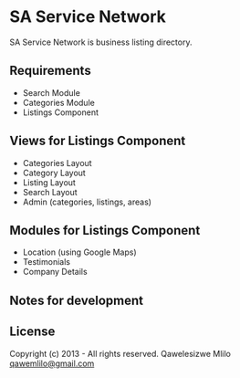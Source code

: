 # SA Service Network

SA Service Network is business listing directory. 

## Requirements
- Search Module
- Categories Module
- Listings Component

## Views for Listings Component
- Categories Layout
- Category Layout
- Listing Layout
- Search Layout
- Admin (categories, listings, areas)

## Modules for Listings Component
- Location (using Google Maps)
- Testimonials
- Company Details



## Notes for development

## License

Copyright (c) 2013 - All rights reserved. Qawelesizwe Mlilo <qawemlilo@gmail.com>